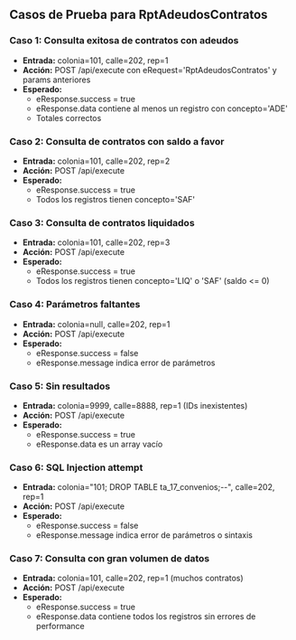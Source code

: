 ## Casos de Prueba para RptAdeudosContratos

### Caso 1: Consulta exitosa de contratos con adeudos
- **Entrada:** colonia=101, calle=202, rep=1
- **Acción:** POST /api/execute con eRequest='RptAdeudosContratos' y params anteriores
- **Esperado:**
  - eResponse.success = true
  - eResponse.data contiene al menos un registro con concepto='ADE'
  - Totales correctos

### Caso 2: Consulta de contratos con saldo a favor
- **Entrada:** colonia=101, calle=202, rep=2
- **Acción:** POST /api/execute
- **Esperado:**
  - eResponse.success = true
  - Todos los registros tienen concepto='SAF'

### Caso 3: Consulta de contratos liquidados
- **Entrada:** colonia=101, calle=202, rep=3
- **Acción:** POST /api/execute
- **Esperado:**
  - eResponse.success = true
  - Todos los registros tienen concepto='LIQ' o 'SAF' (saldo <= 0)

### Caso 4: Parámetros faltantes
- **Entrada:** colonia=null, calle=202, rep=1
- **Acción:** POST /api/execute
- **Esperado:**
  - eResponse.success = false
  - eResponse.message indica error de parámetros

### Caso 5: Sin resultados
- **Entrada:** colonia=9999, calle=8888, rep=1 (IDs inexistentes)
- **Acción:** POST /api/execute
- **Esperado:**
  - eResponse.success = true
  - eResponse.data es un array vacío

### Caso 6: SQL Injection attempt
- **Entrada:** colonia="101; DROP TABLE ta_17_convenios;--", calle=202, rep=1
- **Acción:** POST /api/execute
- **Esperado:**
  - eResponse.success = false
  - eResponse.message indica error de parámetros o sintaxis

### Caso 7: Consulta con gran volumen de datos
- **Entrada:** colonia=101, calle=202, rep=1 (muchos contratos)
- **Acción:** POST /api/execute
- **Esperado:**
  - eResponse.success = true
  - eResponse.data contiene todos los registros sin errores de performance
